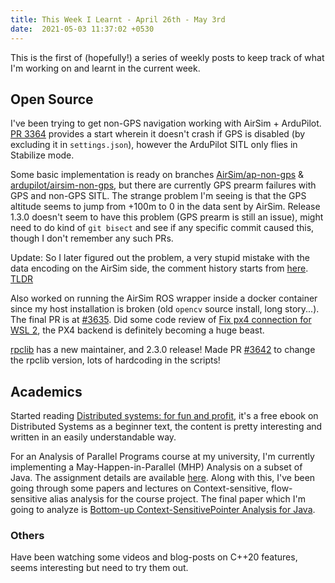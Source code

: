 ```yaml
---
title: This Week I Learnt - April 26th - May 3rd
date:  2021-05-03 11:37:02 +0530
---
```


This is the first of (hopefully!) a series of weekly posts to keep track of what I'm working on and learnt in the current week.

## Open Source

I've been trying to get non-GPS navigation working with AirSim + ArduPilot. [PR 3364](https://github.com/microsoft/AirSim/pull/3364) provides a start wherein it doesn't crash if GPS is disabled (by excluding it in `settings.json`), however the ArduPilot SITL only flies in Stabilize mode.

Some basic implementation is ready on branches [AirSim/ap-non-gps](https://github.com/rajat2004/AirSim/tree/ap-non-gps) & [ardupilot/airsim-non-gps](https://github.com/rajat2004/ardupilot/tree/airsim-non-gps), but there are currently GPS prearm failures with GPS and non-GPS SITL. The strange problem I'm seeing is that the GPS altitude seems to jump from +100m to 0 in the data sent by AirSim. Release 1.3.0 doesn't seem to have this problem (GPS prearm is still an issue), might need to do kind of `git bisect` and see if any specific commit caused this, though I don't remember any such PRs.

Update: So I later figured out the problem, a very stupid mistake with the data encoding on the AirSim side, the comment history starts from [here](https://github.com/microsoft/AirSim/pull/3364#issuecomment-826106220). [TLDR](https://github.com/microsoft/AirSim/pull/3364#issuecomment-827312752)

Also worked on running the AirSim ROS wrapper inside a docker container since my host installation is broken (old `opencv` source install, long story...). The final PR is at [#3635](https://github.com/microsoft/AirSim/pull/3635).
Did some code review of [Fix px4 connection for WSL 2](https://github.com/microsoft/AirSim/pull/3603), the PX4 backend is definitely becoming a huge beast.

[rpclib](https://github.com/rpclib/rpclib) has a new maintainer, and 2.3.0 release! Made PR [#3642](https://github.com/microsoft/AirSim/pull/3642) to change the rpclib version, lots of hardcoding in the scripts!

## Academics

Started reading [Distributed systems: for fun and profit](http://book.mixu.net/distsys/ebook.html), it's a free ebook on Distributed Systems as a beginner text, the content is pretty interesting and written in an easily understandable way.

For an Analysis of Parallel Programs course at my university, I'm currently implementing a May-Happen-in-Parallel (MHP) Analysis on a subset of Java. The assignment details are available [here](http://www.cse.iitm.ac.in/~krishna/cs6235/a2.html).
Along with this, I've been going through some papers and lectures on Context-sensitive, flow-sensitive alias analysis for the course project. The final paper which I'm going to analyze is [Bottom-up Context-SensitivePointer Analysis for Java](https://web.eecs.umich.edu/~xwangsd/pubs/aplas15.pdf).

### Others

Have been watching some videos and blog-posts on C++20 features, seems interesting but need to try them out.
